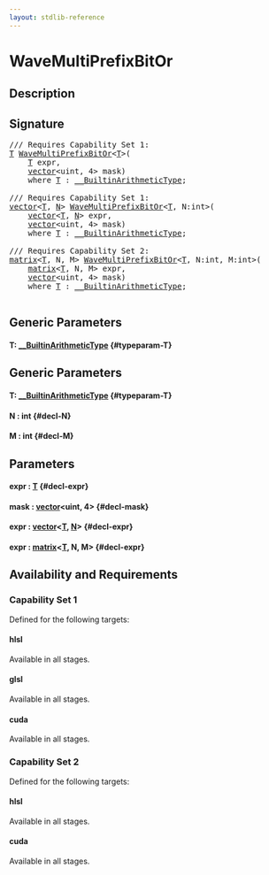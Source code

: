 ```yaml
---
layout: stdlib-reference
---
```


# WaveMultiPrefixBitOr

## Description





## Signature 

<pre>
/// Requires Capability Set 1:
<a href="/stdlib-reference/global-decls/WaveMultiPrefixBitOr#typeparam-T" class="code_type">T</a> <a href="/stdlib-reference/global-decls/WaveMultiPrefixBitOr">WaveMultiPrefixBitOr</a>&lt;<a href="/stdlib-reference/global-decls/WaveMultiPrefixBitOr#typeparam-T" class="code_type">T</a>&gt;(
    <a href="/stdlib-reference/global-decls/WaveMultiPrefixBitOr#typeparam-T" class="code_type">T</a> <span class='code_param'>expr</span>,
    <a href="/stdlib-reference/types/vector/index">vector</a>&lt;uint, 4&gt; <span class='code_param'>mask</span>)
    <span class='code_keyword'>where</span> <a href="/stdlib-reference/global-decls/WaveMultiPrefixBitOr#typeparam-T" class="code_type">T</a> : <a href="/stdlib-reference/interfaces/BuiltinArithmeticType/index">__BuiltinArithmeticType</a>;

/// Requires Capability Set 1:
<a href="/stdlib-reference/types/vector/index">vector</a>&lt;<a href="/stdlib-reference/types/vector/index#typeparam-T" class="code_type">T</a>, <a href="/stdlib-reference/types/vector/index#typeparam-N" class="code_var">N</a>&gt; <a href="/stdlib-reference/global-decls/WaveMultiPrefixBitOr">WaveMultiPrefixBitOr</a>&lt;<a href="/stdlib-reference/global-decls/WaveMultiPrefixBitOr#typeparam-T" class="code_type">T</a>, N:int&gt;(
    <a href="/stdlib-reference/types/vector/index">vector</a>&lt;<a href="/stdlib-reference/types/vector/index#typeparam-T" class="code_type">T</a>, <a href="/stdlib-reference/types/vector/index#typeparam-N" class="code_var">N</a>&gt; <span class='code_param'>expr</span>,
    <a href="/stdlib-reference/types/vector/index">vector</a>&lt;uint, 4&gt; <span class='code_param'>mask</span>)
    <span class='code_keyword'>where</span> <a href="/stdlib-reference/global-decls/WaveMultiPrefixBitOr#typeparam-T" class="code_type">T</a> : <a href="/stdlib-reference/interfaces/BuiltinArithmeticType/index">__BuiltinArithmeticType</a>;

/// Requires Capability Set 2:
<a href="/stdlib-reference/types/matrix/index">matrix</a>&lt;<a href="/stdlib-reference/types/matrix/T" class="code_type">T</a>, N, M&gt; <a href="/stdlib-reference/global-decls/WaveMultiPrefixBitOr">WaveMultiPrefixBitOr</a>&lt;<a href="/stdlib-reference/global-decls/WaveMultiPrefixBitOr#typeparam-T" class="code_type">T</a>, N:int, M:int&gt;(
    <a href="/stdlib-reference/types/matrix/index">matrix</a>&lt;<a href="/stdlib-reference/types/matrix/T" class="code_type">T</a>, N, M&gt; <span class='code_param'>expr</span>,
    <a href="/stdlib-reference/types/vector/index">vector</a>&lt;uint, 4&gt; <span class='code_param'>mask</span>)
    <span class='code_keyword'>where</span> <a href="/stdlib-reference/global-decls/WaveMultiPrefixBitOr#typeparam-T" class="code_type">T</a> : <a href="/stdlib-reference/interfaces/BuiltinArithmeticType/index">__BuiltinArithmeticType</a>;

</pre>

## Generic Parameters

#### T: [\_\_BuiltinArithmeticType](/stdlib-reference/interfaces/BuiltinArithmeticType/index) {#typeparam-T}

## Generic Parameters

#### T: [\_\_BuiltinArithmeticType](/stdlib-reference/interfaces/BuiltinArithmeticType/index) {#typeparam-T}
#### N  : int {#decl-N}
#### M  : int {#decl-M}

## Parameters

#### expr  : [T](/stdlib-reference/global-decls/WaveMultiPrefixBitOr#typeparam-T) {#decl-expr}
#### mask  : [vector](/stdlib-reference/types/vector/index)\<uint, 4\> {#decl-mask}
#### expr  : [vector](/stdlib-reference/types/vector/index)\<[T](/stdlib-reference/types/vector/index#typeparam-T), [N](/stdlib-reference/types/vector/index#typeparam-N)\> {#decl-expr}
#### expr  : [matrix](/stdlib-reference/types/matrix/index)\<[T](/stdlib-reference/types/matrix/T), N, M\> {#decl-expr}

## Availability and Requirements

### Capability Set 1

Defined for the following targets:

#### hlsl
Available in all stages.

#### glsl
Available in all stages.

#### cuda
Available in all stages.


### Capability Set 2

Defined for the following targets:

#### hlsl
Available in all stages.

#### cuda
Available in all stages.



